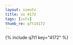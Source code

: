 ```yaml
--- 
layout: sieutv
title: us 4172
tags: [ustv]
thumb_re: q7t14172
---
```

{% include q7t1 key="4172" %} 
